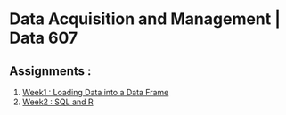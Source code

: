 # Data Acquisition and Management | Data 607

## Assignments :

1. [Week1 : Loading Data into a Data Frame](/Week1/)
2. [Week2 : SQL and R](/Week2/)

